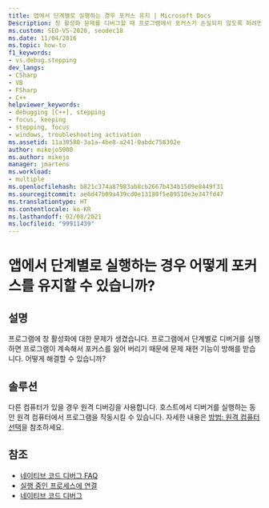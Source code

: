 ```yaml
---
title: 앱에서 단계별로 실행하는 경우 포커스 유지 | Microsoft Docs
Description: 창 활성화 문제를 디버그할 때 프로그램에서 포커스가 손실되지 않도록 하려면 원격 디버깅을 사용합니다.
ms.custom: SEO-VS-2020, seodec18
ms.date: 11/04/2016
ms.topic: how-to
f1_keywords:
- vs.debug.stepping
dev_langs:
- CSharp
- VB
- FSharp
- C++
helpviewer_keywords:
- debugging [C++], stepping
- focus, keeping
- stepping, focus
- windows, troubleshooting activation
ms.assetid: 11a30580-3a1a-4be8-a241-0abdc758302e
author: mikejo5000
ms.author: mikejo
manager: jmartens
ms.workload:
- multiple
ms.openlocfilehash: b821c374a87983ab8cb2667b434b1509e8449f31
ms.sourcegitcommit: ae6d47b09a439cd0e13180f5e89510e3e347fd47
ms.translationtype: HT
ms.contentlocale: ko-KR
ms.lasthandoff: 02/08/2021
ms.locfileid: "99911439"
---
```

# <a name="how-can-i-keep-focus-when-stepping-through-my-app"></a>앱에서 단계별로 실행하는 경우 어떻게 포커스를 유지할 수 있습니까?
## <a name="description"></a>설명
 프로그램에 창 활성화에 대한 문제가 생겼습니다. 프로그램에서 단계별로 디버거를 실행하면 프로그램이 계속해서 포커스를 잃어 버리기 때문에 문제 재현 기능이 방해를 받습니다. 어떻게 해결할 수 있습니까?

## <a name="solution"></a>솔루션
 다른 컴퓨터가 있을 경우 원격 디버깅을 사용합니다. 호스트에서 디버거를 실행하는 동안 원격 컴퓨터에서 프로그램을 작동시킬 수 있습니다. 자세한 내용은 [방법: 원격 컴퓨터 선택](/previous-versions/visualstudio/visual-studio-2010/w8wtw2f3(v=vs.100))을 참조하세요.

## <a name="see-also"></a>참조
- [네이티브 코드 디버그 FAQ](../debugger/debugging-native-code-faqs.md)
- [실행 중인 프로세스에 연결](../debugger/attach-to-running-processes-with-the-visual-studio-debugger.md)
- [네이티브 코드 디버그](../debugger/debugging-native-code.md)